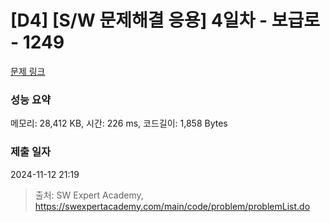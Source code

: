 # [D4] [S/W 문제해결 응용] 4일차 - 보급로 - 1249 

[문제 링크](https://swexpertacademy.com/main/code/problem/problemDetail.do?contestProbId=AV15QRX6APsCFAYD) 

### 성능 요약

메모리: 28,412 KB, 시간: 226 ms, 코드길이: 1,858 Bytes

### 제출 일자

2024-11-12 21:19



> 출처: SW Expert Academy, https://swexpertacademy.com/main/code/problem/problemList.do